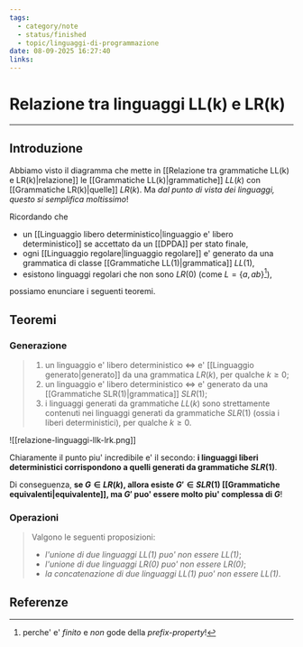 ```yaml
---
tags:
  - category/note
  - status/finished
  - topic/linguaggi-di-programmazione
date: 08-09-2025 16:27:40
links:
---
```

# Relazione tra linguaggi LL(k) e LR(k)
---
## Introduzione
Abbiamo visto il diagramma che mette in [[Relazione tra grammatiche LL(k) e LR(k)|relazione]] le [[Grammatiche LL(k)|grammatiche]] $LL(k)$ con [[Grammatiche LR(k)|quelle]] $LR(k)$. Ma _dal punto di vista dei linguaggi, questo si semplifica moltissimo_!

Ricordando che
- un [[Linguaggio libero deterministico|linguaggio e' libero deterministico]] se accettato da un [[DPDA]] per stato finale,
- ogni [[Linguaggio regolare|linguaggio regolare]] e' generato da una grammatica di classe [[Grammatiche LL(1)|grammatica]] $LL(1)$,
- esistono linguaggi regolari che non sono $LR(0)$ (come $L = \{a, ab\}$[^1]),

possiamo enunciare i seguenti teoremi.

## Teoremi
### Generazione
> 1. un linguaggio e' libero deterministico $\iff$ e' [[Linguaggio generato|generato]] da una grammatica $LR(k)$, per qualche $k \geq 0$;
> 2. un linguaggio e' libero deterministico $\iff$ e' generato da una [[Grammatiche SLR(1)|grammatica]] $SLR(1)$;
> 3. i linguaggi generati da grammatiche $LL(k)$ sono strettamente contenuti nei linguaggi generati da grammatiche $SLR(1)$ (ossia i liberi deterministici), per qualche $k \geq 0$.

![[relazione-linguaggi-llk-lrk.png]]

Chiaramente il punto piu' incredibile e' il secondo: **i linguaggi liberi deterministici corrispondono a quelli generati da grammatiche $SLR(1)$**.

Di conseguenza, **se $G \in LR(k)$, allora esiste $G' \in SLR(1)$ [[Grammatiche equivalenti|equivalente]], ma $G'$ puo' essere molto piu' complessa di $G$**!

### Operazioni
> Valgono le seguenti proposizioni:
> - _l'unione di due linguaggi $LL(1)$ puo' non essere $LL(1)$_;
> - _l'unione di due linguaggi $LR(0)$ puo' non essere $LR(0)$_;
> - _la concatenazione di due linguaggi $LL(1)$ puo' non essere $LL(1)$_.

## Referenze

[^1]: perche' e' _finito_ e _non_ gode della _prefix-property_!
